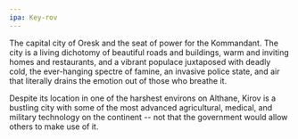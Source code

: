 ```yaml
---
ipa: Key-rov
---
```


The capital city of Oresk and the seat of power for the Kommandant. The city is a living dichotomy of beautiful roads and buildings, warm and inviting homes and restaurants, and a vibrant populace juxtaposed with deadly cold, the ever-hanging spectre of famine, an invasive police state, and air that literally drains the emotion out of those who breathe it.

Despite its location in one of the harshest environs on Althane, Kirov is a bustling city with some of the most advanced agricultural, medical, and military technology on the continent -- not that the government would allow others to make use of it.
